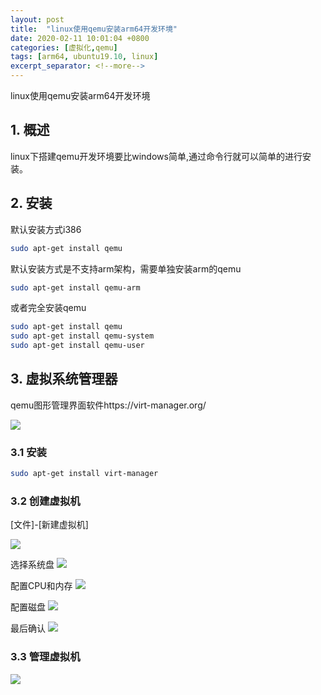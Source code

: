 ```yaml
---
layout: post
title:  "linux使用qemu安装arm64开发环境"
date: 2020-02-11 10:01:04 +0800
categories: [虚拟化,qemu]
tags: [arm64, ubuntu19.10, linux]
excerpt_separator: <!--more-->
---
```

linux使用qemu安装arm64开发环境
<!--more-->

## 1. 概述

linux下搭建qemu开发环境要比windows简单,通过命令行就可以简单的进行安装。

## 2. 安装

默认安装方式i386
```bash
sudo apt-get install qemu
```

默认安装方式是不支持arm架构，需要单独安装arm的qemu
```bash
sudo apt-get install qemu-arm
```

或者完全安装qemu
```bash
sudo apt-get install qemu
sudo apt-get install qemu-system
sudo apt-get install qemu-user
```

## 3. 虚拟系统管理器

qemu图形管理界面软件https://virt-manager.org/

![](/images/深度截图_选择区域_20200211102843.png)

### 3.1 安装

```bash
sudo apt-get install virt-manager
```

### 3.2 创建虚拟机

[文件]-[新建虚拟机]

![](/images/20200211103233.png)

选择系统盘
![](/images/深度截图_选择区域_20200211103353.png)

配置CPU和内存
![](/images/20200211103433.png)

配置磁盘
![](/images/20200211103533.png)

最后确认
![](/images/深度截图_选择区域_20200211103541.png)

### 3.3 管理虚拟机

![](/images/深度截图_virt-manager_20200211103959.png)